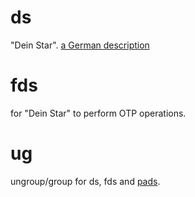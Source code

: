 # ds
"Dein Star". [a German description](https://kryptografie.de/kryptografie/chiffre/dein-star.htm)

# fds
for "Dein Star" to perform OTP operations.

# ug
ungroup/group for ds, fds and [pads](https://github.com/stefanclaas/pads).
